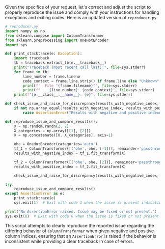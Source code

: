 Given the specifics of your request, let's correct and adjust the script to properly reproduce the issue and comply with your instructions for handling exceptions and exiting codes. Here is an updated version of `reproducer.py`:

```python
# reproducer.py
import numpy as np
from sklearn.compose import ColumnTransformer
from sklearn.preprocessing import OneHotEncoder
import sys

def print_stacktrace(e: Exception):
    import traceback
    tb = traceback.extract_tb(e.__traceback__)
    print("Traceback (most recent call last):", file=sys.stderr)
    for frame in tb:
        line_number = frame.lineno
        code_context = frame.line.strip() if frame.line else "Unknown"
        print(f'  File "{frame.filename}"', file=sys.stderr)
        print(f"    {line_number}: {code_context}", file=sys.stderr)
    print(f"{e.__class__.__name__}: {e}", file=sys.stderr)

def check_issue_and_raise_for_discrepancy(results_with_negative_index, results_with_positive_index):
    if not np.array_equal(results_with_negative_index, results_with_positive_index):
        raise AssertionError("Results with negative and positive indexes are not identical.")

def reproduce_issue_and_compare_results():
    X = np.random.randn(2, 2)
    X_categories = np.array([[1], [2]])
    X = np.concatenate([X, X_categories], axis=1)

    ohe = OneHotEncoder(categories='auto')
    tf_1 = ColumnTransformer([('ohe', ohe, [-1])], remainder='passthrough')
    results_with_negative_index = tf_1.fit_transform(X)

    tf_2 = ColumnTransformer([('ohe', ohe, [2])], remainder='passthrough')
    results_with_positive_index = tf_2.fit_transform(X)

    check_issue_and_raise_for_discrepancy(results_with_negative_index, results_with_positive_index)

try:
    reproduce_issue_and_compare_results()
except AssertionError as e:
    print_stacktrace(e)
    sys.exit(1)  # Exit with code 1 when the issue is present indicating failure

print("No AssertionError raised. Issue may be fixed or not present.")
sys.exit(0)  # Exit with code 0 when the issue is fixed or not present
```

This script attempts to clearly reproduce the reported issue regarding the differing behavior of `ColumnTransformer` when given negative and positive column indices, ensuring that an `AssertionError` is raised if the behavior is inconsistent while providing a clear traceback in case of errors.